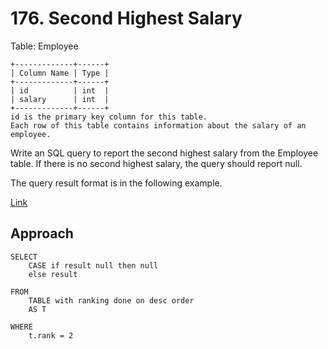 # 176. Second Highest Salary

Table: Employee

    +-------------+------+
    | Column Name | Type |
    +-------------+------+
    | id          | int  |
    | salary      | int  |
    +-------------+------+
    id is the primary key column for this table.
    Each row of this table contains information about the salary of an employee.
 

Write an SQL query to report the second highest salary from the Employee table. If there is no second highest salary, the query should report null.

The query result format is in the following example.

[Link](https://leetcode.com/problems/second-highest-salary/description/)

## Approach

    SELECT 
        CASE if result null then null
        else result

    FROM 
        TABLE with ranking done on desc order
        AS T

    WHERE 
        t.rank = 2